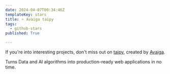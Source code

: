 ```yaml
---
date: 2024-04-07T00:34:46Z
templateKey: stars
title: ⭐ Avaiga taipy
tags:
  - github-stars
published: True

---
```


If you're into interesting projects, don't miss out on [taipy](https://github.com/Avaiga/taipy), created by [Avaiga](https://github.com/Avaiga).

Turns Data and AI algorithms into production-ready web applications in no time.
